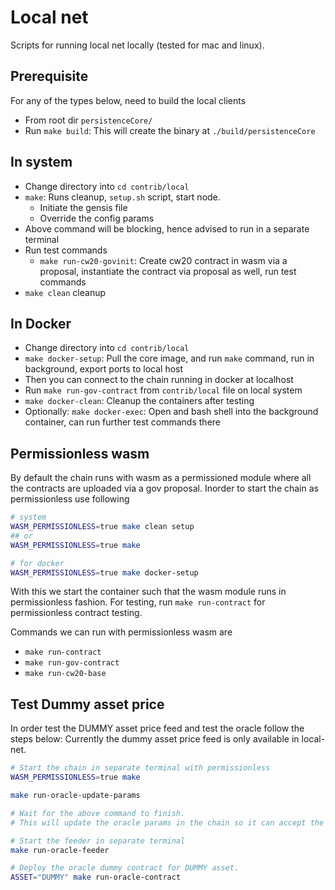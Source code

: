 # Local net

Scripts for running local net locally (tested for mac and linux).

## Prerequisite

For any of the types below, need to build the local clients

* From root dir `persistenceCore/`
* Run `make build`: This will create the binary at `./build/persistenceCore`

## In system

* Change directory into `cd contrib/local`
* `make`: Runs cleanup, `setup.sh` script, start node.
    * Initiate the gensis file
    * Override the config params
* Above command will be blocking, hence advised to run in a separate terminal
* Run test commands
    * `make run-cw20-govinit`: Create cw20 contract in wasm via a proposal, instantiate the contract via proposal as
      well, run test commands
* `make clean` cleanup

## In Docker

* Change directory into `cd contrib/local`
* `make docker-setup`: Pull the core image, and run `make` command, run in background, export ports to local host
* Then you can connect to the chain running in docker at localhost
* Run `make run-gov-contract` from `contrib/local` file on local system
* `make docker-clean`: Cleanup the containers after testing
* Optionally: `make docker-exec`: Open and bash shell into the background container, can run further test commands there

## Permissionless wasm

By default the chain runs with wasm as a permissioned module where all the contracts
are uploaded via a gov proposal. Inorder to start the chain as permissionless use
following

```bash
# system
WASM_PERMISSIONLESS=true make clean setup
## or
WASM_PERMISSIONLESS=true make

# for docker
WASM_PERMISSIONLESS=true make docker-setup
```

With this we start the container such that the wasm module runs in permissionless fashion. For testing,
run `make run-contract` for permissionless contract testing.

Commands we can run with permissionless wasm are

* `make run-contract`
* `make run-gov-contract`
* `make run-cw20-base`

## Test Dummy asset price

In order test the DUMMY asset price feed and test the oracle follow the steps below:
Currently the dummy asset price feed is only available in local-net.

```bash
# Start the chain in separate terminal with permissionless
WASM_PERMISSIONLESS=true make

make run-oracle-update-params

# Wait for the above command to finish.
# This will update the oracle params in the chain so it can accept the price feed for DUMMY asset

# Start the feeder in separate terminal
make run-oracle-feeder

# Deploy the oracle dummy contract for DUMMY asset.
ASSET="DUMMY" make run-oracle-contract
```